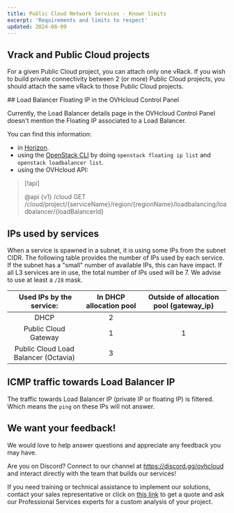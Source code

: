 ```yaml
---
title: Public Cloud Network Services - Known limits
excerpt: 'Requirements and limits to respect'
updated: 2024-08-09
---
```


## Vrack and Public Cloud projects

For a given Public Cloud project, you can attach only one vRack. If you wish to build private connectivity between 2 (or more) Public Cloud projects, you should attach the same vRack to those Public Cloud projects.

## Load Balancer Floating IP in the OVHcloud Control Panel

Currently, the Load Balancer details page in the OVHcloud Control Panel doesn't mention the Floating IP associated to a Load Balancer.

You can find this information:

- in [Horizon](/pages/public_cloud/compute/introducing_horizon).
- using the [OpenStack CLI](/pages/public_cloud/compute/prepare_the_environment_for_using_the_openstack_api) by doing `openstack floating ip list` and `openstack loadbalancer list`.
- using the OVHcloud API:

> [!api]
>
> @api {v1} /cloud GET /cloud/project/{serviceName}/region/{regionName}/loadbalancing/loadbalancer/{loadBalancerId}
>

## IPs used by services

When a service is spawned in a subnet, it is using some IPs from the subnet CIDR. The following table provides the number of IPs used by each service. If the subnet has a "small" number of available IPs, this can have impact. If all L3 services are in use, the total number of IPs used will be 7. We advise to use at least a `/28` mask.

| Used IPs by the service:| In DHCP allocation pool |	Outside of allocation pool (gateway_ip) |
| :---: | :---: | :---: |
| DHCP |	2 | |	
| Public Cloud Gateway | 1	| 1 |
| Public Cloud Load Balancer (Octavia)	| 3 | |	

## ICMP traffic towards Load Balancer IP

The traffic towards Load Balancer IP (private IP or floating IP) is filtered. Which means the `ping` on these IPs will not answer.

## We want your feedback!

We would love to help answer questions and appreciate any feedback you may have.

Are you on Discord? Connect to our channel at <https://discord.gg/ovhcloud> and interact directly with the team that builds our services!

If you need training or technical assistance to implement our solutions, contact your sales representative or click on [this link](https://www.ovhcloud.com/en/professional-services/) to get a quote and ask our Professional Services experts for a custom analysis of your project.
